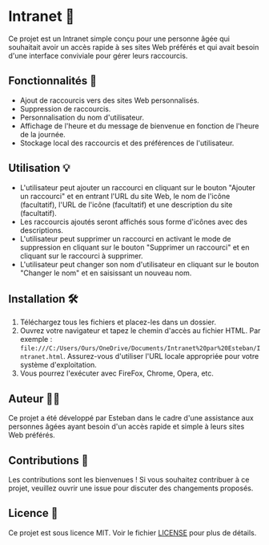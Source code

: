# Intranet 👴

Ce projet est un Intranet simple conçu pour une personne âgée qui souhaitait avoir un accès rapide à ses sites Web préférés et qui avait besoin d'une interface conviviale pour gérer leurs raccourcis.

## Fonctionnalités 🚀

- Ajout de raccourcis vers des sites Web personnalisés.
- Suppression de raccourcis.
- Personnalisation du nom d'utilisateur.
- Affichage de l'heure et du message de bienvenue en fonction de l'heure de la journée.
- Stockage local des raccourcis et des préférences de l'utilisateur.

## Utilisation 💡

- L'utilisateur peut ajouter un raccourci en cliquant sur le bouton "Ajouter un raccourci" et en entrant l'URL du site Web, le nom de l'icône (facultatif), l'URL de l'icône (facultatif) et une description du site (facultatif).
- Les raccourcis ajoutés seront affichés sous forme d'icônes avec des descriptions.
- L'utilisateur peut supprimer un raccourci en activant le mode de suppression en cliquant sur le bouton "Supprimer un raccourci" et en cliquant sur le raccourci à supprimer.
- L'utilisateur peut changer son nom d'utilisateur en cliquant sur le bouton "Changer le nom" et en saisissant un nouveau nom.

## Installation 🛠️

1. Téléchargez tous les fichiers et placez-les dans un dossier.
2. Ouvrez votre navigateur et tapez le chemin d'accès au fichier HTML. Par exemple : `file:///C:/Users/Ours/OneDrive/Documents/Intranet%20par%20Esteban/Intranet.html`. Assurez-vous d'utiliser l'URL locale appropriée pour votre système d'exploitation.
3. Vous pourrez l'exécuter avec FireFox, Chrome, Opera, etc.

## Auteur 👨‍💻

Ce projet a été développé par Esteban dans le cadre d'une assistance aux personnes âgées ayant besoin d'un accès rapide et simple à leurs sites Web préférés.

## Contributions 🤝

Les contributions sont les bienvenues ! Si vous souhaitez contribuer à ce projet, veuillez ouvrir une issue pour discuter des changements proposés.

## Licence 📝

Ce projet est sous licence MIT. Voir le fichier [LICENSE](LICENSE) pour plus de détails.
